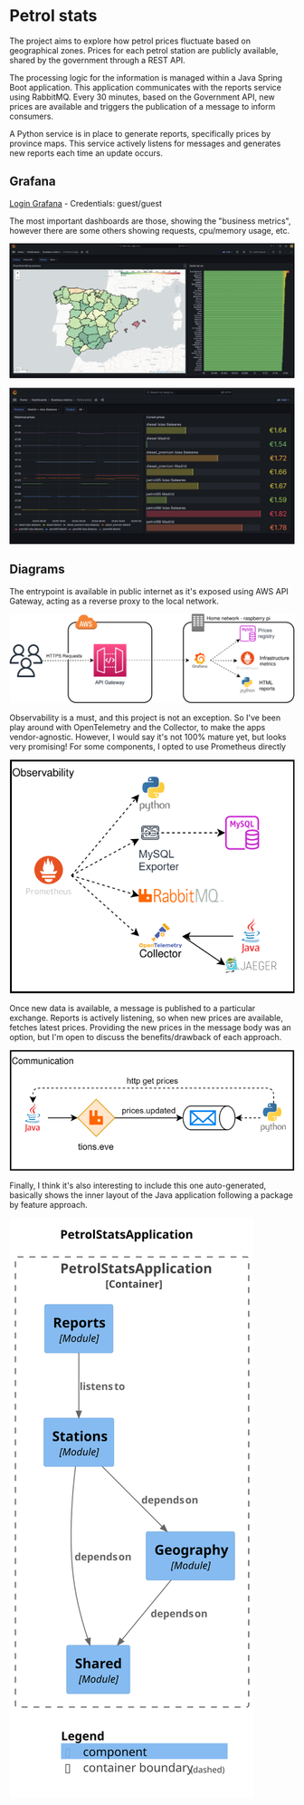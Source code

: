 # Petrol stats
The project aims to explore how petrol prices fluctuate based on
geographical zones. Prices for each petrol station are publicly available,
shared by the government through a REST API.

The processing logic for the information is managed within a Java Spring Boot
application. This application communicates with the reports service using
RabbitMQ. Every 30 minutes, based on the Government API, new prices are available
and triggers the publication of a message to inform consumers.

A Python service is in place to generate reports, specifically prices by
province maps. This service actively listens for messages and generates
new reports each time an update occurs.

## Grafana

[Login Grafana](https://8kfsh5qfv5.execute-api.eu-west-1.amazonaws.com/) - Credentials: guest/guest

The most important dashboards are those, showing the "business metrics", however
there are some others showing requests, cpu/memory usage, etc.

![Provinces map](./images/grafana-map.png)

![Prices dashboard](./images/grafana-prices.png)


## Diagrams

The entrypoint is available in public internet as it's exposed using AWS API
Gateway, acting as a reverse proxy to the local network.

![General overview](./images/petrol-overview.svg)

Observability is a must, and this project is not an exception. So I've been play
around with OpenTelemetry and the Collector, to make the apps vendor-agnostic.
However, I would say it's not 100% mature yet, but looks very promising! For
some components, I opted to use Prometheus directly

![Observability](./images/petrol-observability.svg)

Once new data is available, a message is published to a particular exchange.
Reports is actively listening, so when new prices are available, fetches latest 
prices. Providing the new prices in the message body was an option, but I'm open to discuss
the benefits/drawback of each approach.

![Communication](./images/petrol-communication.svg)

Finally, I think it's also interesting to include this one auto-generated,
basically shows the inner layout of the Java application following a
package by feature approach.

![Components](./images/components-application.svg)

